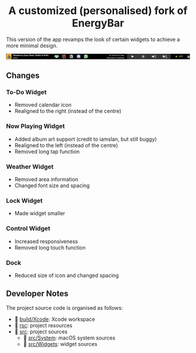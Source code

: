 <h1 align="center">
    A customized (personalised) fork of EnergyBar<br/>
</h1>

This version of the app revamps the look of certain widgets to achieve a more minimal design.

![Touchbar](doc/TouchbarExample.png)

## Changes
### To-Do Widget
- Removed calendar icon
- Realigned to the right (instead of the centre)

### Now Playing Widget
- Added album art support (credit to iamslan, but still buggy)
- Realigned to the left (instead of the centre)
- Removed long tap function

### Weather Widget
- Removed area information
- Changed font size and spacing

### Lock Widget
- Made widget smaller

### Control Widget
- Increased responsiveness
- Removed long touch function

### Dock
- Reduced size of icon and changed spacing

## Developer Notes

The project source code is organised as follows:

* :file_folder: [build/Xcode](build/Xcode): Xcode workspace
* :file_folder: [rsc](rsc): project resources
* :file_folder: [src](src): project sources
    * :file_folder: [src/System](src/System): macOS system sources
    * :file_folder: [src/Widgets](src/Widgets): widget sources
